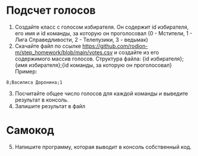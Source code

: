 # Подсчет голосов
1. Создайте класс с голосом избирателя. Он содержит id избирателя, его имя и id команды, за которую он проголосовал (0 - Мстители, 1 - Лига Справедливости, 2 - Телепузики, 3 - ведьмак)
2. Скачайте файл по ссылке https://github.com/rodion-m/step_homework/blob/main/votes.csv и создайте из его содержимого массив голосов. Структура файла:
{id избирателя};{имя избирателя};{id команды, за которую он проголосовал}
Пример:
```
8;Василиса Доронина;1
```
3. Посчитайте общее число голосов для каждой команды и выведите результат в консоль.
4. Запишите результат в файл

# Самокод
5. Напишите программу, которая выводит в консоль собственный код.
